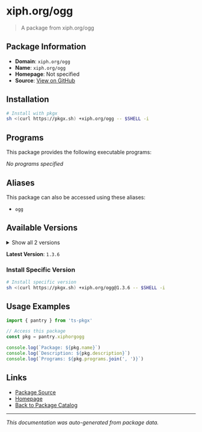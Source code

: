 # xiph.org/ogg

> A package from xiph.org/ogg

## Package Information

- **Domain**: `xiph.org/ogg`
- **Name**: `xiph.org/ogg`
- **Homepage**: Not specified
- **Source**: [View on GitHub](https://github.com/pkgxdev/pantry/tree/main/projects/xiph.org/ogg/package.yml)

## Installation

```bash
# Install with pkgx
sh <(curl https://pkgx.sh) +xiph.org/ogg -- $SHELL -i
```

## Programs

This package provides the following executable programs:

*No programs specified*

## Aliases

This package can also be accessed using these aliases:

- `ogg`

## Available Versions

<details>
<summary>Show all 2 versions</summary>

- `1.3.6`, `1.3.5`

</details>

**Latest Version**: `1.3.6`

### Install Specific Version

```bash
# Install specific version
sh <(curl https://pkgx.sh) +xiph.org/ogg@1.3.6 -- $SHELL -i
```

## Usage Examples

```typescript
import { pantry } from 'ts-pkgx'

// Access this package
const pkg = pantry.xiphorgogg

console.log(`Package: ${pkg.name}`)
console.log(`Description: ${pkg.description}`)
console.log(`Programs: ${pkg.programs.join(', ')}`)
```

## Links

- [Package Source](https://github.com/pkgxdev/pantry/tree/main/projects/xiph.org/ogg/package.yml)
- [Homepage](#)
- [Back to Package Catalog](../package-catalog.md)

---

*This documentation was auto-generated from package data.*
